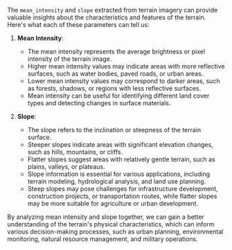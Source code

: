 The `mean_intensity` and `slope` extracted from terrain imagery can provide valuable insights about the characteristics and features of the terrain. Here's what each of these parameters can tell us:

1. **Mean Intensity**:
   - The mean intensity represents the average brightness or pixel intensity of the terrain image. 
   - Higher mean intensity values may indicate areas with more reflective surfaces, such as water bodies, paved roads, or urban areas.
   - Lower mean intensity values may correspond to darker areas, such as forests, shadows, or regions with less reflective surfaces.
   - Mean intensity can be useful for identifying different land cover types and detecting changes in surface materials.

2. **Slope**:
   - The slope refers to the inclination or steepness of the terrain surface.
   - Steeper slopes indicate areas with significant elevation changes, such as hills, mountains, or cliffs.
   - Flatter slopes suggest areas with relatively gentle terrain, such as plains, valleys, or plateaus.
   - Slope information is essential for various applications, including terrain modeling, hydrological analysis, and land use planning.
   - Steep slopes may pose challenges for infrastructure development, construction projects, or transportation routes, while flatter slopes may be more suitable for agriculture or urban development.

By analyzing mean intensity and slope together, we can gain a better understanding of the terrain's physical characteristics, which can inform various decision-making processes, such as urban planning, environmental monitoring, natural resource management, and military operations.